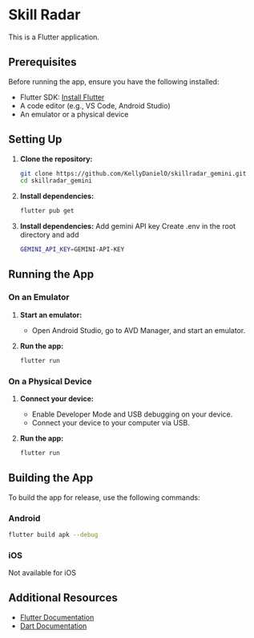 # Skill Radar

This is a Flutter application.

## Prerequisites

Before running the app, ensure you have the following installed:

- Flutter SDK: [Install Flutter](https://flutter.dev/docs/get-started/install)
- A code editor (e.g., VS Code, Android Studio)
- An emulator or a physical device

## Setting Up

1. **Clone the repository:**
   ```bash
   git clone https://github.com/KellyDanielO/skillradar_gemini.git
   cd skillradar_gemini
   ```

2. **Install dependencies:**
   ```bash
   flutter pub get
   ```
   
3. **Install dependencies:**
   Add gemini API key
   Create .env in the root directory and add
   ```bash
   GEMINI_API_KEY=GEMINI-API-KEY
   ```
## Running the App

### On an Emulator

1. **Start an emulator:**
   - Open Android Studio, go to AVD Manager, and start an emulator.

2. **Run the app:**
   ```bash
   flutter run
   ```

### On a Physical Device

1. **Connect your device:**
   - Enable Developer Mode and USB debugging on your device.
   - Connect your device to your computer via USB.

2. **Run the app:**
   ```bash
   flutter run
   ```

## Building the App

To build the app for release, use the following commands:

### Android
```bash
flutter build apk --debug
```

### iOS
Not available for iOS

## Additional Resources

- [Flutter Documentation](https://flutter.dev/docs)
- [Dart Documentation](https://dart.dev/guides)
```
